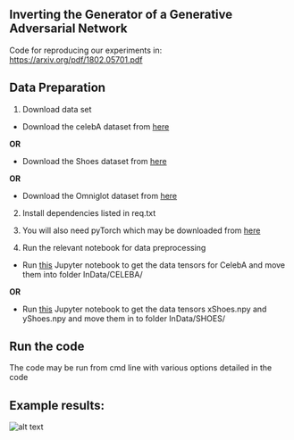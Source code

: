 ## Inverting the Generator of a Generative Adversarial Network

Code for reproducing our experiments in: https://arxiv.org/pdf/1802.05701.pdf

## Data Preparation

1. Download data set

* Download the celebA dataset from [here](http://mmlab.ie.cuhk.edu.hk/projects/CelebA.html)

**OR**

* Download the Shoes dataset from [here](http://vision.cs.utexas.edu/projects/finegrained/utzap50k/ut-zap50k-images-square.zip)

**OR**

* Download the Omniglot dataset from [here](https://github.com/brendenlake/omniglot/tree/master/python)

2. Install dependencies listed in req.txt

3. You will also need pyTorch which may be downloaded from [here](http://pytorch.org)

4. Run the relevant notebook for data preprocessing
 
* Run [this](https://github.com/ToniCreswell/attribute-cVAEGAN/blob/master/notebooks/DataToTensorCelebA_smileLabel.ipynb) Jupyter notebook to get the data tensors for CelebA and move them into folder InData/CELEBA/

**OR**

* Run [this](https://github.com/ToniCreswell/InvertingGAN/blob/master/notebooks/shoe2tensor.ipynb) Jupyter notebook to get the data tensors xShoes.npy and yShoes.npy and move them in to folder InData/SHOES/

## Run the code

The code may be run from cmd line with various options detailed in the code

## Example results:

![alt text](https://github.com/ToniCreswell/InvertingGAN/blob/master/imgs/shoes.png)
